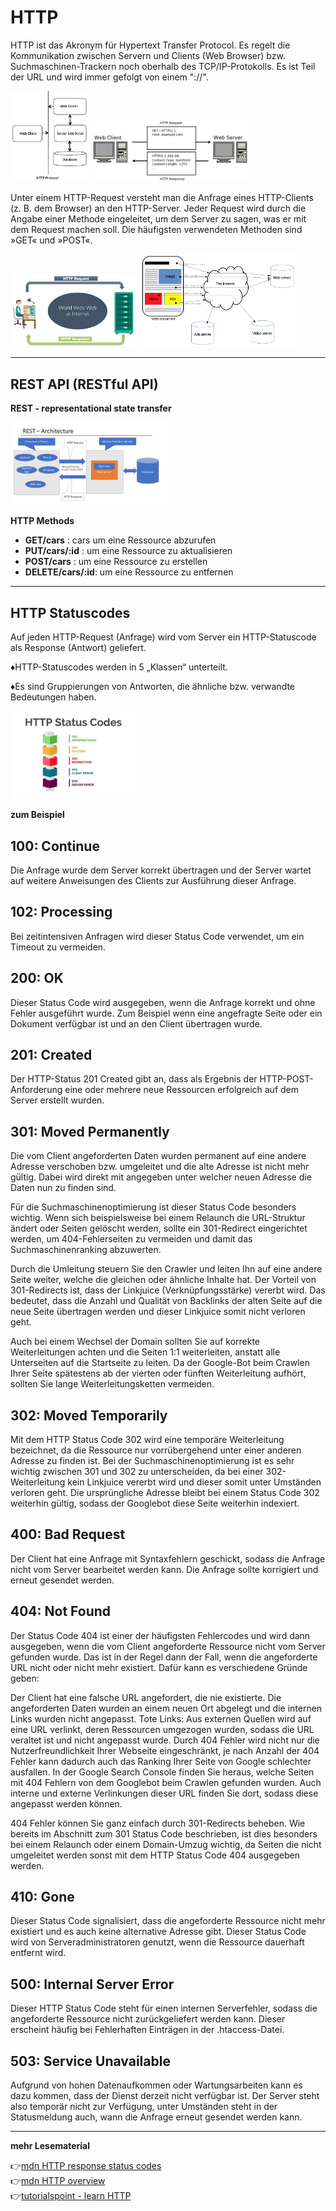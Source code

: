 # HTTP 

HTTP ist das Akronym für Hypertext Transfer Protocol. Es regelt die Kommunikation zwischen Servern und Clients (Web Browser) bzw. Suchmaschinen-Trackern noch oberhalb des TCP/IP-Protokolls. Es ist Teil der URL und wird immer gefolgt von einem "://".

<div>
<img src="http-protocol.gif" alt="http" width="25%">
<img src="req-res.png" alt="req-res" width="50%">
</div>

Unter einem HTTP-Request versteht man die Anfrage eines HTTP-Clients (z. B. dem Browser) an den HTTP-Server. Jeder Request wird durch die Angabe einer Methode eingeleitet, um dem Server zu sagen, was er mit dem Request machen soll. Die häufigsten verwendeten Methoden sind »GET« und »POST«. 

<div>
<img src="user-server.png" alt="user-server" width="40%">
<img src="http.png" alt="http" width="50%">
</div>

---

## REST API (RESTful API)

**REST - representational state transfer**

<img src="rest-architecture.png" alt="rest-architecture" width="50%">

**HTTP Methods**
- **GET/cars**       : cars um eine Ressource abzurufen
- **PUT/cars/:id**   : um eine Ressource zu aktualisieren
- **POST/cars**      : um eine Ressource zu erstellen
- **DELETE/cars/:id**: um eine Ressource zu entfernen

---
## HTTP Statuscodes

Auf jeden HTTP-Request (Anfrage) wird vom Server ein HTTP-Statuscode als Response (Antwort) geliefert.

:diamonds:HTTP-Statuscodes werden in 5 „Klassen“ unterteilt.

:diamonds:Es sind Gruppierungen von Antworten, die ähnliche bzw. verwandte Bedeutungen haben.

<img src="http-status-codes.jpeg" alt="http status-codes" width="40%">

**zum Beispiel**
## 100: Continue

Die Anfrage wurde dem Server korrekt übertragen und der Server wartet auf weitere Anweisungen des Clients zur Ausführung dieser Anfrage.

## 102: Processing

Bei zeitintensiven Anfragen wird dieser Status Code verwendet, um ein Timeout zu vermeiden.

## 200: OK

Dieser Status Code wird ausgegeben, wenn die Anfrage korrekt und ohne Fehler ausgeführt wurde. Zum Beispiel wenn eine angefragte Seite oder ein Dokument verfügbar ist und an den Client übertragen wurde.

## 201: Created

Der HTTP-Status 201 Created gibt an, dass als Ergebnis der HTTP-POST-Anforderung eine oder mehrere neue Ressourcen erfolgreich auf dem Server erstellt wurden.

## 301: Moved Permanently

Die vom Client angeforderten Daten wurden permanent auf eine andere Adresse verschoben bzw. umgeleitet und die alte Adresse ist nicht mehr gültig. Dabei wird direkt mit angegeben unter welcher neuen Adresse die Daten nun zu finden sind.

Für die Suchmaschinenoptimierung ist dieser Status Code besonders wichtig. Wenn sich beispielsweise bei einem Relaunch die URL-Struktur ändert oder Seiten gelöscht werden, sollte ein 301-Redirect eingerichtet werden, um 404-Fehlerseiten zu vermeiden und damit das Suchmaschinenranking abzuwerten.

Durch die Umleitung steuern Sie den Crawler und leiten Ihn auf eine andere Seite weiter, welche die gleichen oder ähnliche Inhalte hat. Der Vorteil von 301-Redirects ist, dass der Linkjuice (Verknüpfungsstärke) vererbt wird. Das bedeutet, dass die Anzahl und Qualität von Backlinks der alten Seite auf die neue Seite übertragen werden und dieser Linkjuice somit nicht verloren geht.

Auch bei einem Wechsel der Domain sollten Sie auf korrekte Weiterleitungen achten und die Seiten 1:1 weiterleiten, anstatt alle Unterseiten auf die Startseite zu leiten. Da der Google-Bot beim Crawlen Ihrer Seite spätestens ab der vierten oder fünften Weiterleitung aufhört, sollten Sie lange Weiterleitungsketten vermeiden.

## 302: Moved Temporarily

Mit dem HTTP Status Code 302 wird eine temporäre Weiterleitung bezeichnet, da die Ressource nur vorrübergehend unter einer anderen Adresse zu finden ist. Bei der Suchmaschinenoptimierung ist es sehr wichtig zwischen 301 und 302 zu unterscheiden, da bei einer 302-Weiterleitung kein Linkjuice vererbt wird und dieser somit unter Umständen verloren geht. Die ursprüngliche Adresse bleibt bei einem Status Code 302 weiterhin gültig, sodass der Googlebot diese Seite weiterhin indexiert.

## 400: Bad Request

Der Client hat eine Anfrage mit Syntaxfehlern geschickt, sodass die Anfrage nicht vom Server bearbeitet werden kann. Die Anfrage sollte korrigiert und erneut gesendet werden.

## 404: Not Found

Der Status Code 404 ist einer der häufigsten Fehlercodes und wird dann ausgegeben, wenn die vom Client angeforderte Ressource nicht vom Server gefunden wurde. Das ist in der Regel dann der Fall, wenn die angeforderte URL nicht oder nicht mehr existiert. Dafür kann es verschiedene Gründe geben:

Der Client hat eine falsche URL angefordert, die nie existierte.
Die angeforderten Daten wurden an einem neuen Ort abgelegt und die internen Links wurden nicht angepasst.
Tote Links: Aus externen Quellen wird auf eine URL verlinkt, deren Ressourcen umgezogen wurden, sodass die URL veraltet ist und nicht angepasst wurde.
Durch 404 Fehler wird nicht nur die Nutzerfreundlichkeit Ihrer Webseite eingeschränkt, je nach Anzahl der 404 Fehler kann dadurch auch das Ranking Ihrer Seite von Google schlechter ausfallen. In der Google Search Console finden Sie heraus, welche Seiten mit 404 Fehlern von dem Googlebot beim Crawlen gefunden wurden. Auch interne und externe Verlinkungen dieser URL finden Sie dort, sodass diese angepasst werden können.

404 Fehler können Sie ganz einfach durch 301-Redirects beheben. Wie bereits im Abschnitt zum 301 Status Code beschrieben, ist dies besonders bei einem Relaunch oder einem Domain-Umzug wichtig, da Seiten die nicht umgeleitet werden sonst mit dem HTTP Status Code 404 ausgegeben werden.

## 410: Gone

Dieser Status Code signalisiert, dass die angeforderte Ressource nicht mehr existiert und es auch keine alternative Adresse gibt. Dieser Status Code wird von Serveradministratoren genutzt, wenn die Ressource dauerhaft entfernt wird.

## 500: Internal Server Error

Dieser HTTP Status Code steht für einen internen Serverfehler, sodass die angeforderte Ressource nicht zurückgeliefert werden kann. Dieser erscheint häufig bei Fehlerhaften Einträgen in der .htaccess-Datei.

## 503: Service Unavailable

Aufgrund von hohen Datenaufkommen oder Wartungsarbeiten kann es dazu kommen, dass der Dienst derzeit nicht verfügbar ist. Der Server steht also temporär nicht zur Verfügung, unter Umständen steht in der Statusmeldung auch, wann die Anfrage erneut gesendet werden kann.

---

**mehr Lesematerial**

:point_right:[mdn HTTP response status codes](https://developer.mozilla.org/en-US/docs/Web/HTTP/Status)\
:point_right:[mdn HTTP overview](https://developer.mozilla.org/en-US/docs/Web/HTTP/Overview)\
:point_right:[tutorialspoint - learn HTTP](https://www.tutorialspoint.com/http/http_overview.htm)






